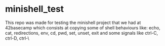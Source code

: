 # minishell_test
This repo was made for testing the minishell project that we had at 42basecamp which consists at copying some of shell behaviours like: echo, cat, redirections, env, cd, pwd, set, unset, exit and some signals like ctrl-C, ctrl-D, ctrl-\
